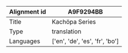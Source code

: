 |Alignment id | A9F9294BB
| --- | --- 
|Title | Kachöpa Series 
|Type | translation
|Languages | ['en', 'de', 'es', 'fr', 'bo']